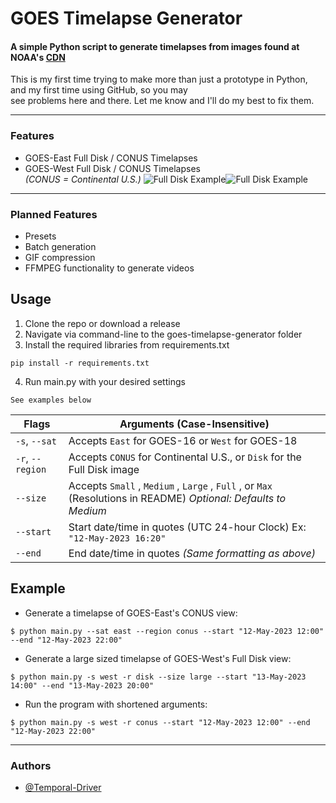# GOES Timelapse Generator

#### A simple Python script to generate timelapses from images found at NOAA's [CDN](https://cdn.star.nesdis.noaa.gov/GOES16/)

This is my first time trying to make more than just a prototype in Python, and my first time using GitHub, so you may  
see problems here and there. Let me know and I'll do my best to fix them.
___  

### Features

- GOES-East Full Disk / CONUS Timelapses
- GOES-West Full Disk / CONUS Timelapses  
  *(CONUS = Continental
  U.S.)*  ![Full Disk Example](https://raw.githubusercontent.com/secondbyte/gtg-images/main/Full%20Disk%20Example.png)![Full Disk Example](https://raw.githubusercontent.com/secondbyte/gtg-images/main/CONUS%20Example.png)

___  

### Planned Features

- Presets
- Batch generation
- GIF compression
- FFMPEG functionality to generate videos

## Usage

1. Clone the repo or download a release
2. Navigate via command-line to the goes-timelapse-generator folder
3. Install the required libraries from requirements.txt

```shell  
pip install -r requirements.txt
```  

4. Run main.py with your desired settings

```shell  
See examples below
```  

| Flags            | Arguments (Case-Insensitive)                                                                                    |  
|------------------|-----------------------------------------------------------------------------------------------------------------|  
| `-s`, `--sat`    | Accepts `East` for GOES-16 or `West` for GOES-18                                                                |  
| `-r`, `--region` | Accepts `CONUS` for Continental U.S., or `Disk` for the Full Disk image                                         |  
| `--size`         | Accepts `Small` , `Medium` , `Large` , `Full` , or `Max` (Resolutions in README) *Optional: Defaults to Medium* |  
| `--start`        | Start date/time in quotes (UTC 24-hour Clock) Ex: `"12-May-2023 16:20"`                                         |  
| `--end`          | End date/time in quotes *(Same formatting as above)*                                                            |  

## Example

- Generate a timelapse of GOES-East's CONUS view:

```shell  
$ python main.py --sat east --region conus --start "12-May-2023 12:00" --end "12-May-2023 22:00"
```  

- Generate a large sized timelapse of GOES-West's Full Disk view:

```shell  
$ python main.py -s west -r disk --size large --start "13-May-2023 14:00" --end "13-May-2023 20:00"
```  

- Run the program with shortened arguments:

```shell  
$ python main.py -s west -r conus --start "12-May-2023 12:00" --end "12-May-2023 22:00"
```  

___  

### Authors

- [@Temporal-Driver](https://www.github.com/temporal-driver)
